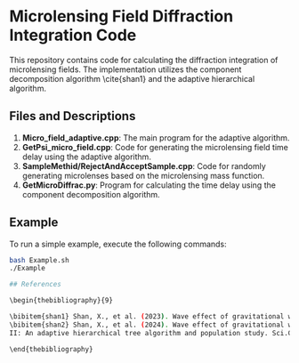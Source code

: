 # Microlensing Field Diffraction Integration Code

This repository contains code for calculating the diffraction integration of microlensing fields. The implementation utilizes the component decomposition algorithm \cite{shan1} and the adaptive hierarchical algorithm.

## Files and Descriptions

1. **Micro_field_adaptive.cpp**: The main program for the adaptive algorithm.
2. **GetPsi_micro_field.cpp**: Code for generating the microlensing field time delay using the adaptive algorithm.
3. **SampleMethid/RejectAndAcceptSample.cpp**: Code for randomly generating microlenses based on the microlensing mass function.
4. **GetMicroDiffrac.py**: Program for calculating the time delay using the component decomposition algorithm.

## Example

To run a simple example, execute the following commands:

```sh
bash Example.sh
./Example

## References

\begin{thebibliography}{9}

\bibitem{shan1} Shan, X., et al. (2023). Wave effect of gravitational waves intersected with a microlens field: A new algorithm and supplementary study. Sci.China Phys.Mech.Astron., 66 (2023). https://doi.org/10.1007/s11433-022-1985-3
\bibitem{shan2} Shan, X., et al. (2024). Wave effect of gravitational waves intersected with a microlens field
II: An adaptive hierarchical tree algorithm and population study. Sci.China Phys.Mech.Astron., 66 (2023). https://doi.org/10.1007/s11433-022-1985-3

\end{thebibliography}
